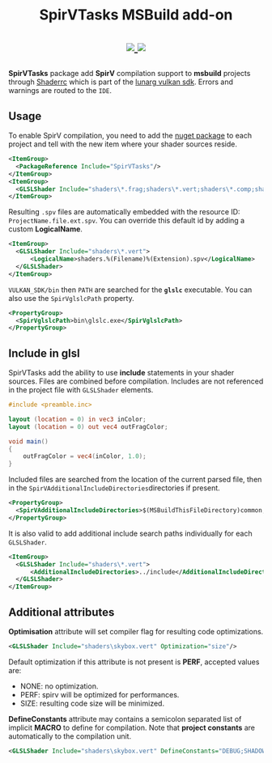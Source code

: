 <h1 align="center">
  SpirVTasks MSBuild add-on
  <br>  
<p align="center">
  <a href="https://www.nuget.org/packages/SpirVTasks">
    <img src="https://buildstats.info/nuget/SpirVTasks">
  </a>
  <a href="https://www.paypal.me/GrandTetraSoftware">
    <img src="https://img.shields.io/badge/Donate-PayPal-green.svg">
  </a>  
</p>
</h1>

**SpirVTasks** package add **SpirV** compilation support to **msbuild** projects through [Shaderrc](https://github.com/google/shaderc) which is part of the [lunarg vulkan sdk](https://www.lunarg.com/vulkan-sdk/).  Errors and warnings are routed to the `IDE`.

## Usage

To enable SpirV compilation, you need to add the [nuget package](https://www.nuget.org/packages/SpirVTasks) to each project and tell with the new **<GLSLShader>** item where your shader sources reside.

```xml
<ItemGroup>
  <PackageReference Include="SpirVTasks"/>		
</ItemGroup>
<ItemGroup>    
  <GLSLShader Include="shaders\*.frag;shaders\*.vert;shaders\*.comp;shaders\*.geom" />
</ItemGroup> 
```
Resulting `.spv` files are automatically embedded with the resource ID: `ProjectName.file.ext.spv`. You can override this default id by adding a custom **LogicalName**.
```xml
<ItemGroup>
  <GLSLShader Include="shaders\*.vert">
	  <LogicalName>shaders.%(Filename)%(Extension).spv</LogicalName>
  </GLSLShader>
</ItemGroup> 
```

`VULKAN_SDK/bin` then `PATH` are searched for the **`glslc`** executable. You can also use the `SpirVglslcPath` property.

```xml
<PropertyGroup>
  <SpirVglslcPath>bin\glslc.exe</SpirVglslcPath>
</PropertyGroup>
```

## Include in glsl

SpirVTasks add the ability to use **include** statements in your shader sources. Files are combined before compilation. Includes are not referenced in the project file with `GLSLShader` elements.

```glsl
#include <preamble.inc>

layout (location = 0) in vec3 inColor;
layout (location = 0) out vec4 outFragColor;

void main() 
{
    outFragColor = vec4(inColor, 1.0);
}
```
Included files are searched from the location of the current parsed file, then in the `SpirVAdditionalIncludeDirectories`directories if present.
```xml
<PropertyGroup>
  <SpirVAdditionalIncludeDirectories>$(MSBuildThisFileDirectory)common;testdir;../anotherdir</SpirVAdditionalIncludeDirectories>
</PropertyGroup>
```

It is also valid to add additional include search paths individually for each `GLSLShader`.

```xml
<ItemGroup>
  <GLSLShader Include="shaders\*.vert">
	  <AdditionalIncludeDirectories>../include</AdditionalIncludeDirectories>
  </GLSLShader>
</ItemGroup> 

```

## Additional attributes

**Optimisation** attribute will set compiler flag for resulting code optimizations.
```xml
<GLSLShader Include="shaders\skybox.vert" Optimization="size"/>
```
Default optimization if this attribute is not present is **PERF**, accepted values are:
- NONE: no optimization.
- PERF: spirv will be optimized for performances.
- SIZE: resulting code size will be minimized.

**DefineConstants** attribute may contains a semicolon separated list of implicit **MACRO** to define for compilation. Note that **project constants** are automatically to the compilation unit.

```xml
<GLSLShader Include="shaders\skybox.vert" DefineConstants="DEBUG;SHADOW_FACTOR=0.15"/>
```

